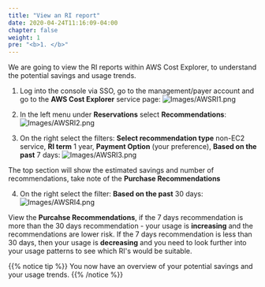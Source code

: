 ```yaml
---
title: "View an RI report"
date: 2020-04-24T11:16:09-04:00
chapter: false
weight: 1
pre: "<b>1. </b>"
---
```


We are going to view the RI reports within AWS Cost Explorer, to understand the potential savings and usage trends.

1. Log into the console via SSO, go to the management/payer account and go to the **AWS Cost Explorer** service page:
![Images/AWSRI1.png](/Cost/200_3_Pricing_Models/Images/AWSRI1.png)

2. In the left menu under **Reservations** select **Recommendations**:
![Images/AWSRI2.png](/Cost/200_3_Pricing_Models/Images/AWSRI2.png)

3. On the right select the filters: **Select recommendation type** non-EC2 service, **RI term** 1 year, **Payment Option** (your preference), **Based on the past** 7 days:
![Images/AWSRI3.png](/Cost/200_3_Pricing_Models/Images/AWSRI3.png)

The top section will show the estimated savings and number of recommendations, take note of the **Purchase Recommendations**

4. On the right select the filter: **Based on the past** 30 days:
![Images/AWSRI4.png](/Cost/200_3_Pricing_Models/Images/AWSRI4.png)

View the **Purcahse Recommendations**, if the 7 days recommendation is more than the 30 days recommendation - your usage is **increasing** and the recommendations are lower risk.  If the 7 days recommendation is less than 30 days, then your usage is **decreasing** and you need to look further into your usage patterns to see which RI's would be suitable.

{{% notice tip %}}
You now have an overview of your potential savings and your usage trends.
{{% /notice %}}